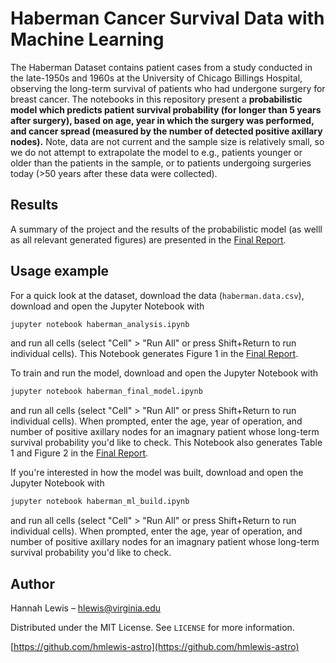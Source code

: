 # Haberman Cancer Survival Data with Machine Learning

The Haberman Dataset contains patient cases from a study conducted in the late-1950s and 1960s at the University of Chicago Billings Hospital, observing the long-term survival of patients who had undergone surgery for breast cancer. The notebooks in this repository present a **probabilistic model which predicts patient survival probability (for longer than 5 years after surgery), based on age, year in which the surgery was performed, and cancer spread (measured by the number of detected positive axillary nodes).** Note, data are not current and the sample size is relatively small, so we do not attempt to extrapolate the model to e.g., patients younger or older than the patients in the sample, or to patients undergoing surgeries today (>50 years after these data were collected).

## Results

A summary of the project and the results of the probabilistic model (as welll as all relevant generated figures) are presented in the [Final Report](Final_Report.pdf).

## Usage example

For a quick look at the dataset, download the data (``haberman.data.csv``), download and open the Jupyter Notebook with 
```sh
jupyter notebook haberman_analysis.ipynb
```
and run all cells (select "Cell" > "Run All" or press Shift+Return to run individual cells). This Notebook generates Figure 1 in the [Final Report](Final_Report.pdf). 

To train and run the model, download and open the Jupyter Notebook with
```sh
jupyter notebook haberman_final_model.ipynb
```
and run all cells (select "Cell" > "Run All" or press Shift+Return to run individual cells). When prompted, enter the age, year of operation, and number of positive axillary nodes for an imagnary patient whose long-term survival probability you'd like to check.  This Notebook also generates Table 1 and Figure 2 in the [Final Report](Final_Report.pdf). 

If you're interested in how the model was built, download and open the Jupyter Notebook with
```sh
jupyter notebook haberman_ml_build.ipynb
```
and run all cells (select "Cell" > "Run All" or press Shift+Return to run individual cells). When prompted, enter the age, year of operation, and number of positive axillary nodes for an imagnary patient whose long-term survival probability you'd like to check.

## Author

Hannah Lewis – hlewis@virginia.edu

Distributed under the MIT License. See ``LICENSE`` for more information.

[https://github.com/hmlewis-astro](https://github.com/hmlewis-astro)

